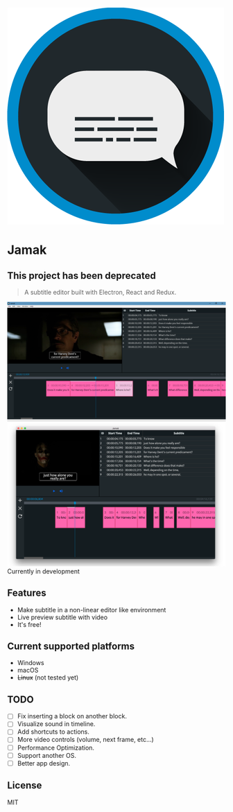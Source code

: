 ![jamak](https://github.com/Heeryong-Kang/jamak/blob/master/jamak-icon.png?raw=true)
# Jamak
## This project has been deprecated
> A subtitle editor built with Electron, React and Redux.

![screenshot-windows](https://github.com/Heeryong-Kang/jamak/blob/master/screenshot-windows.png?raw=true)
![screenshot-macos](https://github.com/Heeryong-Kang/jamak/blob/master/screenshot-macos.png?raw=true)
Currently in development

## Features
* Make subtitle in a non-linear editor like environment
* Live preview subtitle with video
* It's free!

## Current supported platforms
* Windows
* macOS
* <del>Linux</del> (not tested yet)

## TODO
* [ ] Fix inserting a block on another block.
* [ ] Visualize sound in timeline.
* [ ] Add shortcuts to actions.
* [ ] More video controls (volume, next frame, etc...)
* [ ] Performance Optimization.
* [ ] Support another OS.
* [ ] Better app design.

## License
MIT
